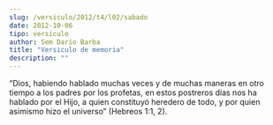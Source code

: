 ```yaml
---
slug: /versiculo/2012/t4/l02/sabado
date: 2012-10-06
tipo: versiculo
author: Sem Dario Barba
title: "Versiculo de memoria"
description: ""
---
```


“Dios, habiendo hablado muchas veces y de muchas maneras en otro tiempo a los padres por los profetas, en estos postreros días nos ha hablado por el Hijo, a quien constituyó heredero de todo, y por quien asimismo hizo el universo” (Hebreos 1:1, 2).
